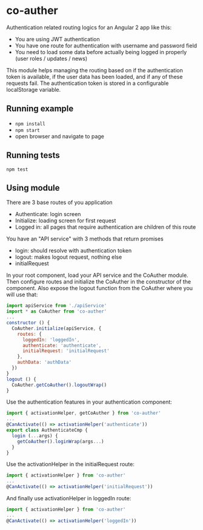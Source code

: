 # co-auther

Authentication related routing logics for an Angular 2 app like this:

- You are using JWT authentication
- You have one route for authentication with username and password field
- You need to load some data before actually being logged in properly (user roles / updates / news)

This module helps managing the routing based on if the authentication token is available, if the user data has been loaded, and if any of these requests fail. The authentication token is stored in a configurable localStorage variable.

## Running example

- `npm install`
- `npm start`
- open browser and navigate to page


## Running tests

`npm test`

## Using module

There are 3 base routes of you application
- Authenticate: login screen
- Initialize: loading screen for first request
- Logged in: all pages that require authentication are children of this route

You have an "API service" with 3 methods that return promises
- login: should resolve with authentication token
- logout: makes logout request, nothing else
- initialRequest

In your root component, load your API service and the CoAuther module. Then configure routes and initialize the CoAuther in the constructor of the component. Also expose the logout function from the CoAuther where you will use that:

```javascript
import apiService from './apiService'
import * as CoAuther from 'co-auther'
...
constructor () {
  CoAuther.initialize(apiService, {
    routes: {
      loggedIn: 'loggedIn',
      authenticate: 'authenticate',
      initialRequest: 'initialRequest'
    },
    authData: 'authData'
  })
}
logout () {
  CoAuther.getCoAuther().logoutWrap()
}
```

Use the authentication features in your authentication component:

```javascript
import { activationHelper, getCoAuther } from 'co-auther'
...
@CanActivate(() => activationHelper('authenticate'))
export class AuthenticateCmp {
  login (...args) {
    getCoAuther().loginWrap(args...)
  }
}
```

Use the activationHelper in the initialRequest route:

```javascript
import { activationHelper } from 'co-auther'
...
@CanActivate(() => activationHelper('initialRequest'))
```

And finally use activationHelper in loggedIn route:

```javascript
import { activationHelper } from 'co-auther'
...
@CanActivate(() => activationHelper('loggedIn'))
```
